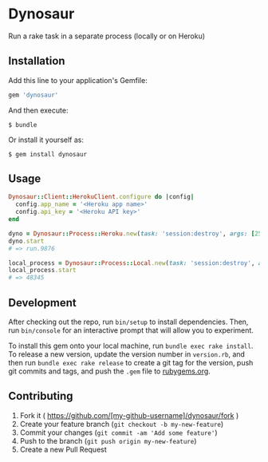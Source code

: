 # Dynosaur

Run a rake task in a separate process (locally or on Heroku)

## Installation

Add this line to your application's Gemfile:

```ruby
gem 'dynosaur'
```

And then execute:

    $ bundle

Or install it yourself as:

    $ gem install dynosaur

## Usage

```ruby
Dynosaur::Client::HerokuClient.configure do |config|
  config.app_name = '<Heroku app name>'
  config.api_key = '<Heroku API key>'
end

dyno = Dynosaur::Process::Heroku.new(task: 'session:destroy', args: [2500])
dyno.start
# => run.9876

local_process = Dynosaur::Process::Local.new(task: 'session:destroy', args: [2500])
local_process.start
# => 48345
```


## Development

After checking out the repo, run `bin/setup` to install dependencies. Then, run `bin/console` for an interactive prompt that will allow you to experiment.

To install this gem onto your local machine, run `bundle exec rake install`. To release a new version, update the version number in `version.rb`, and then run `bundle exec rake release` to create a git tag for the version, push git commits and tags, and push the `.gem` file to [rubygems.org](https://rubygems.org).

## Contributing

1. Fork it ( https://github.com/[my-github-username]/dynosaur/fork )
2. Create your feature branch (`git checkout -b my-new-feature`)
3. Commit your changes (`git commit -am 'Add some feature'`)
4. Push to the branch (`git push origin my-new-feature`)
5. Create a new Pull Request
